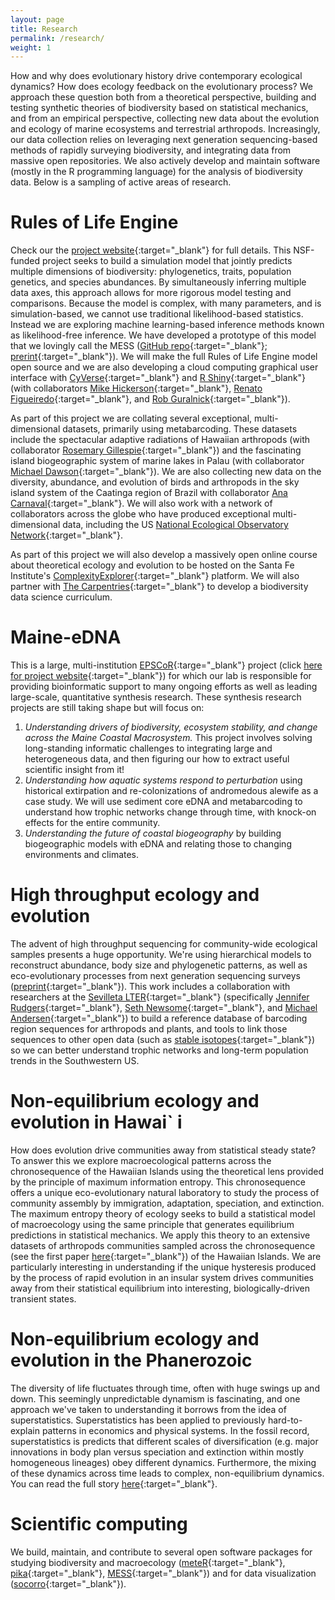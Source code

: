 ```yaml
---
layout: page
title: Research
permalink: /research/
weight: 1
---
```


How and why does evolutionary history drive contemporary ecological dynamics? How does ecology feedback on the evolutionary process? We approach these question both from a theoretical perspective, building and testing synthetic theories of biodiversity based on statistical mechanics, and from an empirical perspective, collecting new data about the evolution and ecology of marine ecosystems and terrestrial arthropods. Increasingly, our data collection relies on leveraging next generation sequencing-based methods of rapidly surveying biodiversity, and integrating data from massive open repositories. We also actively develop and maintain software (mostly in the R programming language) for the analysis of biodiversity data.  Below is a sampling of active areas of research.


# Rules of Life Engine

Check our the [project website](https://role-model.github.io/){:target="_blank"} for full details. This NSF-funded project seeks to build a simulation model that jointly predicts multiple dimensions of biodiversity: phylogenetics, traits, population genetics, and species abundances. By simultaneously inferring multiple data axes, this approach allows for more rigorous model testing and comparisons. Because the model is complex, with many parameters, and is simulation-based, we cannot use traditional likelihood-based statistics.  Instead we are exploring machine learning-based inference methods known as likelihood-free inference. We have developed a prototype of this model that we lovingly call the MESS ([GitHub repo](https://github.com/messDiv/MESS){:target="_blank"}; [prerint](https://www.biorxiv.org/content/10.1101/2020.01.30.927236v1.abstract){:target="_blank"}). We will make the full Rules of Life Engine model open source and we are also developing a cloud computing graphical user interface with [CyVerse](https://www.cyverse.org/){:target="_blank"} and [R Shiny](https://shiny.rstudio.com/){:target="_blank"} (with collaborators [Mike Hickerson](https://hickerlab.wordpress.com/){:target="_blank"}, [Renato Figueiredo](https://www.acis.ufl.edu/people/renato/){:target="_blank"}, and [Rob Guralnick](https://sites.google.com/site/robgur/){:target="_blank"}).

As part of this project we are collating several exceptional, multi-dimensional datasets, primarily using metabarcoding. These datasets include the spectacular adaptive radiations of Hawaiian arthropods (with collaborator [Rosemary Gillespie](https://nature.berkeley.edu/evolab/){:target="_blank"}) and the fascinating island biogeographic system of marine lakes in Palau (with collaborator [Michael Dawson](http://mnd.ucmerced.edu/){:target="_blank"}). We are also collecting new data on the diversity, abundance, and evolution of birds and arthropods in the sky island system of the Caatinga region of Brazil with collaborator [Ana Carnaval](https://www.carnavallab.org/){:target="_blank"}. We will also work with a network of collaborators across the globe who have produced exceptional multi-dimensional data, including the US [National Ecological Observatory Network](https://www.neonscience.org/){:target="_blank"}.

As part of this project we will also develop a massively open online course about theoretical ecology and evolution to be hosted on the Santa Fe Institute's [ComplexityExplorer](https://www.complexityexplorer.org/){:target="_blank"} platform.  We will also partner with [The Carpentries](https://carpentries.org/){:target="_blank"} to develop a biodiversity data science curriculum.

# Maine-eDNA

This is a large, multi-institution [EPSCoR](https://www.nsf.gov/od/oia/programs/epscor/){:targe="_blank"} project (click [here for project website](https://umaine.edu/edna/){:target="_blank"}) for which our lab is responsible for providing bioinformatic support to many ongoing efforts as well as leading large-scale, quantitative synthesis research. These synthesis research projects are still taking shape but will focus on:

1. *Understanding drivers of biodiversity, ecosystem stability, and change across the Maine Coastal Macrosystem.* This project involves solving long-standing informatic challenges to integrating large and heterogeneous data, and then figuring our how to extract useful scientific insight from it!
2. *Understanding how aquatic systems respond to perturbation* using historical extirpation and re-colonizations of andromedous alewife as a case study. We will use sediment core eDNA and metabarcoding to understand how trophic networks change through time, with knock-on effects for the entire community.
3. *Understanding the future of coastal biogeography* by building biogeographic models with eDNA and relating those to changing environments and climates.


# High throughput ecology and evolution

The advent of high throughput sequencing for community-wide ecological samples presents a huge opportunity. We're using hierarchical models to reconstruct abundance, body size and phylogenetic patterns, as well as eco-evolutionary processes from next generation sequencing surveys ([preprint](){:target="_blank"}). This work includes a collaboration with researchers at the [Sevilleta LTER](https://sevlter.unm.edu/){:target="_blank"} (specifically [Jennifer Rudgers](https://rudgerswhitneylab.weebly.com/dr-jenn-rudgers.html){:target="_blank"}, [Seth Newsome](https://sethnewsome.org/){:target="_blank"}, and [Michael Andersen](https://www.andersenlabunm.org/){:target="_blank"}) to build a reference database of barcoding region sequences for arthropods and plants, and tools to link those sequences to other open data (such as [stable isotopes](http://isobank.tacc.utexas.edu/en/){:target="_blank"}) so we can better understand trophic networks and long-term population trends in the Southwestern US.

# Non-equilibrium ecology and evolution in Hawai` i

How does evolution drive communities away from statistical steady state? To answer this we explore macroecological patterns across the chronosequence of the Hawaiian Islands using the theoretical lens provided by the principle of maximum information entropy. This chronosequence offers a unique eco-evolutionary natural laboratory to study the process of community assembly by immigration, adaptation, speciation, and extinction. The maximum entropy theory of ecology seeks to build a statistical model of macroecology using the same principle that generates equilibrium predictions in statistical mechanics. We apply this theory to an extensive datasets of arthropods communities sampled across the chronosequence (see the first paper [here](https://onlinelibrary.wiley.com/doi/abs/10.1111/geb.12341){:target="_blank"}) of the Hawaiian Islands. We are particularly interesting in understanding if the unique hysteresis produced by the process of rapid evolution in an insular system drives communities away from their statistical equilibrium into interesting, biologically-driven transient states.


# Non-equilibrium ecology and evolution in the Phanerozoic

The diversity of life fluctuates through time, often with huge swings up and down. This seemingly unpredictable dynamism is fascinating, and one approach we've taken to understanding it borrows from the idea of superstatistics. Superstatistics has been applied to previously hard-to-explain patterns in economics and physical systems. In the fossil record, superstatistics is predicts that different scales of diversification (e.g. major innovations in body plan versus speciation and extinction within mostly homogeneous lineages) obey different dynamics. Furthermore, the mixing of these dynamics across time leads to complex, non-equilibrium dynamics. You can read the full story [here](https://advances.sciencemag.org/content/5/6/eaat0122.abstract){:target="_blank"}.


# Scientific computing

We build, maintain, and contribute to several open software packages for studying biodiversity and macroecology ([meteR](https://github.com/cmerow/meteR){:target="_blank"}, [pika](https://github.com/ajrominger/pika){:target="_blank"}, [MESS](https://github.com/messDiv/MESS){:target="_blank"}) and for data visualization ([socorro](https://github.com/ajrominger/socorro){:target="_blank"}).


